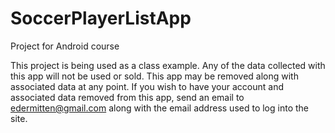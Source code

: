 # SoccerPlayerListApp
Project for Android course

This project is being used as a class example. Any of the data collected with this app will not be used or sold. This app may be removed along with associated data at any point.
If you wish to have your account and associated data removed from this app, send an email to edermitten@gmail.com along with the email address used to log into the site.
